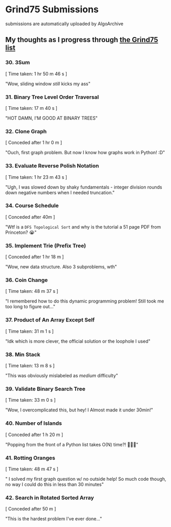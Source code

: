 # Grind75 Submissions
submissions are automatically uploaded by AlgoArchive

## My thoughts as I progress through [the Grind75 list](https://www.techinterviewhandbook.org/grind75/?weeks=4&hours=16&grouping=none)

### 30. 3Sum
[ Time taken: 1 hr 50 m 46 s ]

"Wow, sliding window *still* kicks my ass"

### 31. Binary Tree Level Order Traversal
[ Time taken: 17 m 40 s ]

"HOT DAMN, I'M GOOD AT BINARY TREES"

### 32. Clone Graph
[ Conceded after 1 hr 0 m ]

"Ouch, first graph problem. But now I know how graphs work in Python! :D"

### 33. Evaluate Reverse Polish Notation
[ Time taken: 1 hr 23 m 43 s ]

"Ugh, I was slowed down by shaky fundamentals - integer division rounds down negative numbers when I needed truncation."

### 34. Course Schedule
[ Conceded after 40m ]

"Wtf is a `DFS Topological Sort` and why is the tutorial a 51 page PDF from Princeton? 😭"

### 35. Implement Trie (Prefix Tree)
[ Conceded after 1 hr 18 m ]

"Wow, new data structure. Also 3 subproblems, wth"

### 36. Coin Change
[ Time taken: 48 m 37 s ]

"I remembered how to do this dynamic programming problem! Still took me too long to figure out..."

### 37. Product of An Array Except Self
[ Time taken: 31 m 1 s ]

"Idk which is more clever, the official solution or the loophole I used"

### 38. Min Stack
[ Time taken: 13 m 8 s ]

"This was obviously mislabeled as *medium* difficulty"

### 39. Validate Binary Search Tree
[ Time taken: 33 m 0 s ]

"Wow, I overcomplicated this, but hey! I Almost made it under 30min!"

### 40. Number of Islands
[ Conceded after 1 h 20 m ]

"Popping from the front of a Python list takes O(N) time?! 🤯🤦‍♂️"

### 41. Rotting Oranges
[ Time taken: 48 m 47 s ]

" I solved my first graph question w/ no outside help! So much code though, no way I could do this in less than 30 minutes"

### 42. Search in Rotated Sorted Array
[ Conceded after 50 m ]

"This is the hardest problem I've ever done..."